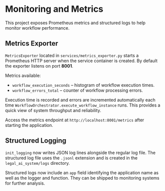 # Monitoring and Metrics

This project exposes Prometheus metrics and structured logs to help monitor
workflow performance.

## Metrics Exporter

`MetricsExporter` located in `services/metrics_exporter.py` starts a Prometheus
HTTP server when the service container is created. By default the exporter
listens on port **8001**.

Metrics available:

- `workflow_execution_seconds` – histogram of workflow execution times.
- `workflow_errors_total` – counter of workflow processing errors.

Execution time is recorded and errors are incremented automatically each time
`WorkflowOrchestrator.execute_workflow_instance` runs.  This provides a quick
view of system throughput and reliability.

Access the metrics endpoint at `http://localhost:8001/metrics` after starting the
application.

## Structured Logging

`init_logging` now writes JSON log lines alongside the regular log file. The
structured log file uses the `.jsonl` extension and is created in the
`legal_ai_system/logs` directory.

Structured logs now include an `app` field identifying the application name as
well as the logger and function. They can be shipped to monitoring systems for
further analysis.
